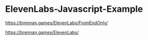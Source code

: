 # ElevenLabs-Javascript-Example

https://brennan.games/ElevenLabs/FromEndOnly/

https://brennan.games/ElevenLabs/
